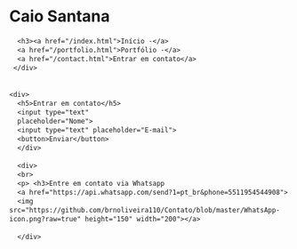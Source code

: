 # Caio Santana

<html>
  <body>
    <div>
      
      <h3><a href="/index.html">Início -</a> 
      <a href="/portfolio.html">Portfólio -</a> 
      <a href="/contact.html">Entrar em contato</a>
     </div>

    
    <div>
      <h5>Entrar em contato</h5>
      <input type="text"
      placeholder="Nome">
      <input type="text" placeholder="E-mail">
      <button>Enviar</button>
      </div>
      
      <div>
      <br>
      <p> <h3>Entre em contato via Whatsapp
      <a href="https://api.whatsapp.com/send?1=pt_br&phone=5511954544908">
      <img src="https://github.com/brnoliveira110/Contato/blob/master/WhatsApp-icon.png?raw=true" height="150" width="200"></a>
      
      </div>
      

